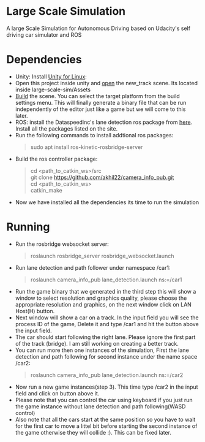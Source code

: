 # Large Scale Simulation
A large Scale Simulation for Autonomous Driving based on Udacity's self driving car simulator and ROS



# Dependencies

- Unity: Install [Unity for Linux](https://forum.unity.com/threads/unity-on-linux-release-notes-and-known-issues.350256/): 
- Open this project inside unity and [open](https://docs.unity3d.com/Manual/CreatingScenes.html) the new_track scene. Its located inside large-scale-sim/Assets
-  [Build](https://docs.unity3d.com/Manual/BuildSettings.html) the scene. You can select the target platform from the build settings menu. This will finally generate a binary file that can be run independently of the editor just like a game but we will come to this later. 
- ROS: install the Dataspeedinc's lane detection ros package from [here](https://bitbucket.org/DataspeedInc/dbw_mkz_simulation). Install all the packages listed on the site.
- Run the following commands to install addtional ros packages:
  > sudo apt install ros-kinetic-rosbridge-server
 - Build the ros controller package:
   > cd <path_to_catkin_ws>/src  
   > git clone https://github.com/akhil22/camera_info_pub.git  
   > cd <path_to_catkin_ws>  
   > catkin_make   
 - Now we have installed all the dependencies its time to run the simulation 

# Running
- Run the rosbridge websocket server:
  > roslaunch rosbridge_server rosbridge_websocket.launch
 - Run lane detection and path follower under namespace /car1:
   > roslaunch camera_info_pub lane_detection.launch ns:=/car1
- Run the game binary that we generated in the third step this will show a window to select resolution and graphics quality, please choose the appropriate resolution and graphics, on the next window click on LAN Host(H) button.
- Next window will show a car on a track. In the input field you will see the process ID of the game, Delete it and type /car1 and hit the button above the input field.
- The car should start following the right lane. Please ignore the first part of the track (bridge). I am still working on creating a better track.  
- You can run more then one instances of the simulation, First the lane detection and path following for second instance under the name space /car2:
  > roslaunch camera_info_pub lane_detection.launch ns:=/car2
- Now run a new game instances(step 3). This time type /car2 in the input field and click on button above it.
- Please note that you can control the car using keyboard if you just run the game instance without lane detection and path following(WASD control)
- Also note that all the cars start at the same position so you have to wait for the first car to move a littel bit before starting the second instance of the game otherwise they will collide :). This can be fixed later.

